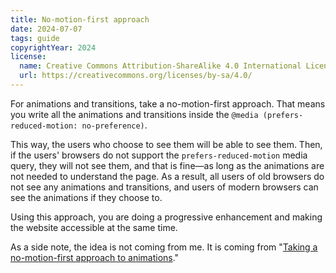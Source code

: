 ```yaml
---
title: No-motion-first approach
date: 2024-07-07
tags: guide
copyrightYear: 2024
license:
  name: Creative Commons Attribution-ShareAlike 4.0 International License
  url: https://creativecommons.org/licenses/by-sa/4.0/
---
```


For animations and transitions, take a no-motion-first approach. That means you write all the animations and transitions inside the `@media (prefers-reduced-motion: no-preference)`.

This way, the users who choose to see them will be able to see them. Then, if the users' browsers do not support the `prefers-reduced-motion` media query, they will not see them, and that is fine—as long as the animations are not needed to understand the page. As a result, all users of old browsers do not see any animations and transitions, and users of modern browsers can see the animations if they choose to.

Using this approach, you are doing a progressive enhancement and making the website accessible at the same time.

As a side note, the idea is not coming from me. It is coming from "[Taking a no-motion-first approach to animations](https://www.tatianamac.com/posts/prefers-reduced-motion)."
